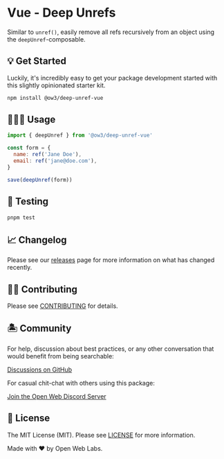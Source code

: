 # Vue - Deep Unrefs

Similar to `unref()`, easily remove all refs recursively from an object using the `deepUnref`-composable.

## 💡 Get Started

Luckily, it's incredibly easy to get your package development started with this slightly opinionated starter kit.

```bash
npm install @ow3/deep-unref-vue
```

## 👩🏽‍💻 Usage

```js
import { deepUnref } from '@ow3/deep-unref-vue'

const form = {
  name: ref('Jane Doe'),
  email: ref('jane@doe.com'),
}

save(deepUnref(form))
```

## 🧪 Testing

```bash
pnpm test
```

## 📈 Changelog

Please see our [releases](https://github.com/openweb/deep-unref-vue/releases) page for more information on what has changed recently.

## 💪🏼 Contributing

Please see [CONTRIBUTING](.github/CONTRIBUTING.md) for details.

## 🏝 Community

For help, discussion about best practices, or any other conversation that would benefit from being searchable:

[Discussions on GitHub](https://github.com/openweblabs/deep-unref-vue/discussions)

For casual chit-chat with others using this package:

[Join the Open Web Discord Server](https://discord.ow3.org)

## 📄 License

The MIT License (MIT). Please see [LICENSE](LICENSE.md) for more information.

Made with ❤️ by Open Web Labs.
